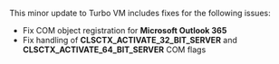 This minor update to Turbo VM includes fixes for the following issues:

- Fix COM object registration for **Microsoft Outlook 365**
- Fix handling of **CLSCTX_ACTIVATE_32_BIT_SERVER** and **CLSCTX_ACTIVATE_64_BIT_SERVER** COM flags



